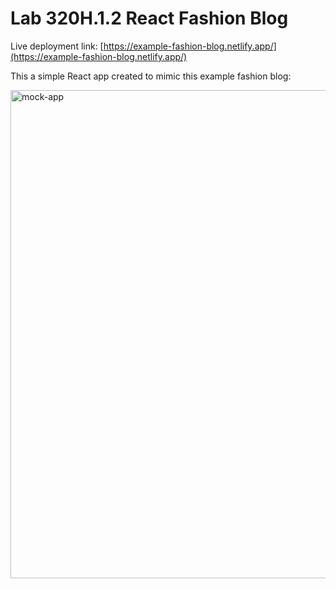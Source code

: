 # Lab 320H.1.2 React Fashion Blog

Live deployment link: [https://example-fashion-blog.netlify.app/](https://example-fashion-blog.netlify.app/)

This a simple React app created to mimic this example fashion blog:


<img width="781" alt="mock-app" src="https://github.com/goolsbyash/blog-app-107/assets/147773641/3d1e39db-98f0-45db-894d-57d34ebb4a6d">
